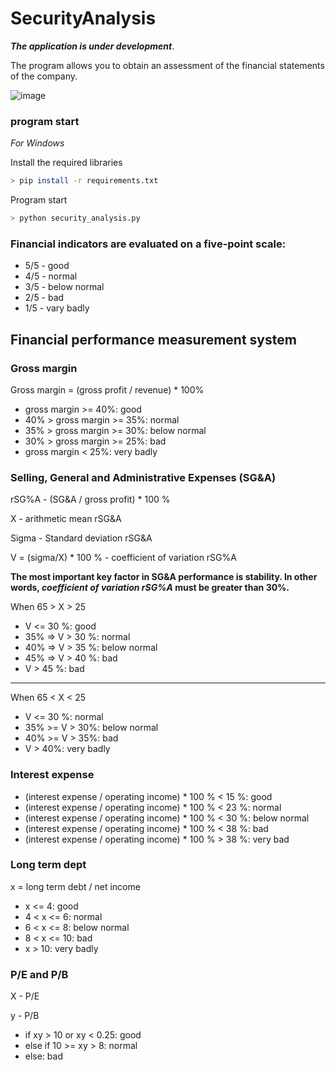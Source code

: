 # SecurityAnalysis
___The application is under development___.

The program allows you to obtain an assessment of the financial statements of the company.

![image](https://user-images.githubusercontent.com/31075923/64907484-ac751380-d6fb-11e9-82c9-b55e17e54c83.png)

### program start
_For Windows_

Install the required libraries
```sh
> pip install -r requirements.txt 
```
Program start
```sh
> python security_analysis.py
```

### Financial indicators are evaluated on a five-point scale:
* 5/5 - good
* 4/5 - normal
* 3/5 - below normal
* 2/5 - bad
* 1/5 - vary badly

## Financial performance measurement system
### Gross margin
Gross margin = (gross profit / revenue) * 100%
 * gross margin >= 40%: good
 * 40% > gross margin >= 35%: normal
 * 35% > gross margin >= 30%: below normal
 * 30% > gross margin >= 25%: bad
 * gross margin < 25%: very badly
 
### Selling, General and Administrative Expenses (SG&A)
rSG%A - (SG&A / gross profit) * 100 %

X - arithmetic mean rSG&A

Sigma - Standard deviation rSG&A

V = (sigma/X) * 100 % - coefficient of variation rSG%A

__The most important key factor in SG&A performance is stability. In other words, **_coefficient of variation rSG%A_** must be greater than 30%.__

When 65 > X > 25
* V <= 30 %: good
* 35% => V > 30 %: normal
* 40% => V > 35 %: below normal
* 45% => V > 40 %: bad
* V > 45 %: bad
---
When 65 < X < 25
* V  <= 30 %: normal
* 35% >= V > 30%: below normal
* 40% >= V > 35%: bad
* V > 40%: very badly

### Interest expense
* (interest expense / operating income) * 100 % < 15 %: good
* (interest expense / operating income) * 100 % < 23 %: normal
* (interest expense / operating income) * 100 % < 30 %: below normal
* (interest expense / operating income) * 100 % < 38 %: bad
* (interest expense / operating income) * 100 % > 38 %: very bad

### Long term dept
x = long term debt / net income

* x <= 4: good
* 4 < x <= 6: normal
* 6 < x <= 8: below normal
* 8 < x <= 10: bad
* x > 10: very badly

### P/E and P/B
X - P/E

y - P/B

* if xy > 10 or xy < 0.25: good
* else if 10 >= xy > 8: normal
* else: bad
